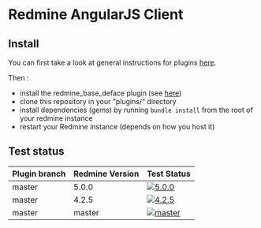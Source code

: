 Redmine AngularJS Client
========================

Install
-------

You can first take a look at general instructions for plugins [here](http://www.redmine.org/wiki/redmine/Plugins).

Then :

* install the redmine_base_deface plugin (see [here](https://github.com/jbbarth/redmine_base_deface))
* clone this repository in your "plugins/" directory
* install dependencies (gems) by running `bundle install` from the root of your redmine instance
* restart your Redmine instance (depends on how you host it)

Test status
----------


|Plugin branch| Redmine Version | Test Status      |
|-------------|-----------------|------------------|
|master       | 5.0.0           | [![5.0.0][1]][5] |
|master       | 4.2.5           | [![4.2.5][2]][5] |
|master       | master          | [![master][4]][5]|

[1]: https://github.com/nanego/redmine_angular_ui/actions/workflows/5_0_0/badge.svg
[2]: https://github.com/nanego/redmine_angular_ui/actions/workflows/4_2_5/badge.svg
[4]: https://github.com/nanego/redmine_angular_ui/actions/workflows/master/badge.svg
[5]: https://github.com/nanego/redmine_angular_ui/actions
